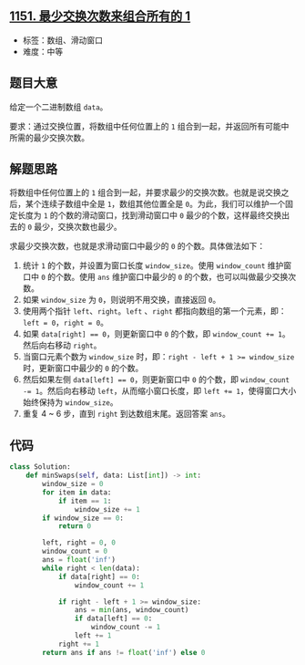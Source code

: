 ## [1151. 最少交换次数来组合所有的 1](https://leetcode-cn.com/problems/minimum-swaps-to-group-all-1s-together/)

- 标签：数组、滑动窗口
- 难度：中等

## 题目大意

给定一个二进制数组 `data`。

要求：通过交换位置，将数组中任何位置上的 `1` 组合到一起，并返回所有可能中所需的最少交换次数。

## 解题思路

将数组中任何位置上的 `1` 组合到一起，并要求最少的交换次数。也就是说交换之后，某个连续子数组中全是 `1`，数组其他位置全是 `0`。为此，我们可以维护一个固定长度为 `1` 的个数的滑动窗口，找到滑动窗口中 `0` 最少的个数，这样最终交换出去的 `0` 最少，交换次数也最少。

求最少交换次数，也就是求滑动窗口中最少的 `0` 的个数。具体做法如下：

1. 统计 `1` 的个数，并设置为窗口长度 `window_size`。使用 `window_count` 维护窗口中 `0` 的个数。使用 `ans` 维护窗口中最少的 `0` 的个数，也可以叫做最少交换次数。
2. 如果 `window_size` 为 `0`，则说明不用交换，直接返回 `0`。
3. 使用两个指针 `left`、`right`。`left` 、`right` 都指向数组的第一个元素，即：`left = 0`，`right = 0`。
4. 如果 `data[right] == 0`，则更新窗口中 `0` 的个数，即 `window_count += 1`。然后向右移动 `right`。
5. 当窗口元素个数为 `window_size` 时，即：`right - left + 1 >= window_size` 时，更新窗口中最少的 `0` 的个数。
6. 然后如果左侧 `data[left] == 0`，则更新窗口中 `0` 的个数，即 `window_count -= 1`。然后向右移动 `left`，从而缩小窗口长度，即 `left += 1`，使得窗口大小始终保持为 `window_size`。
7. 重复 4 ~ 6 步，直到 `right` 到达数组末尾。返回答案 `ans`。

## 代码

```Python
class Solution:
    def minSwaps(self, data: List[int]) -> int:
        window_size = 0
        for item in data:
            if item == 1:
                window_size += 1
        if window_size == 0:
            return 0

        left, right = 0, 0
        window_count = 0
        ans = float('inf')
        while right < len(data):
            if data[right] == 0:
                window_count += 1

            if right - left + 1 >= window_size:
                ans = min(ans, window_count)
                if data[left] == 0:
                    window_count -= 1
                left += 1
            right += 1
        return ans if ans != float('inf') else 0
```

